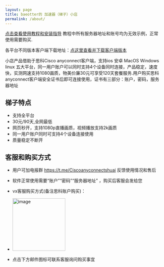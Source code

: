 ```yaml
---
layout: page
title: baeotter的 加速器（梯子）小店
permalink: /about/
---
```


[点击查看使用教程和安装指导](https://baeashuai.github.io/anyconnect-guide/) 教程中所有服务器地址和账号均为无效示例，正常使用需要购买. 

各平台不同版本客户端下载地址：[点这里查看并下载客户端版本](https://baeashuai.github.io/download/)

小店产品借助于思科Cisco anyconnect客户端，支持ios 安卓 MacOS Windows linux 五大平台，同一用户账户可以同时支持4个设备同时连接，产品稳定，速度快，实测网速支持1080画质，物美价廉30元可享受120天套餐服务.用户购买思科anyconnect客户端安全证书后即可连接使用，证书有三部分：账户，密码，服务器地址

## 梯子特点
- 支持全平台
- 30元/90天,全网最低
- 网页秒开，支持1080p直播画质，视频播放支持2k画质
- 同一用户账户同时可支持4个设备连接使用
- 质量稳定不断开

## 客服和购买方式

- 用户可加电报群 https://t.me/Ciscoanyconnectshuai 反馈使用情况和售后 

- 软件正常使用需要“账户”“密码”“服务器地址” ，购买后客服会发给您
- vx客服购买方式(备注思科账户购买)：
- <img width="170" alt="image" src="https://user-images.githubusercontent.com/107782600/198934745-8bad0c36-f5ee-4c85-88d2-7cd21f5bfb14.png">

- 点击下方邮件图标可联系客服询问购买事宜

